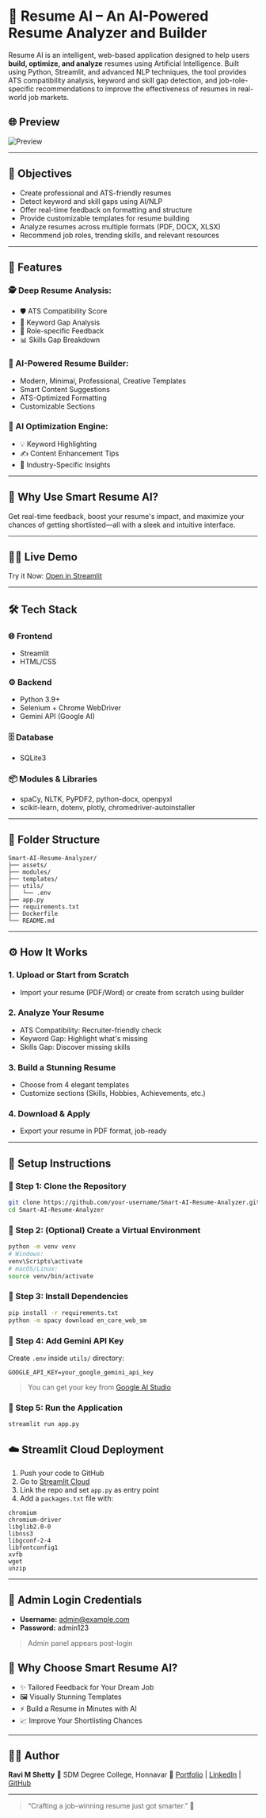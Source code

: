 
# 🧠 Resume AI – An AI-Powered Resume Analyzer and Builder

Resume AI is an intelligent, web-based application designed to help users **build, optimize, and analyze** resumes using Artificial Intelligence. Built using Python, Streamlit, and advanced NLP techniques, the tool provides ATS compatibility analysis, keyword and skill gap detection, and job-role-specific recommendations to improve the effectiveness of resumes in real-world job markets.

## 🌐 Preview

![Preview](assets/image.png) <!-- Add your actual image here later -->

---

## 🎯 Objectives

* Create professional and ATS-friendly resumes
* Detect keyword and skill gaps using AI/NLP
* Offer real-time feedback on formatting and structure
* Provide customizable templates for resume building
* Analyze resumes across multiple formats (PDF, DOCX, XLSX)
* Recommend job roles, trending skills, and relevant resources

---

## 🚀 Features

### 🕵️ Deep Resume Analysis:

* 🛡️ ATS Compatibility Score
* 🔑 Keyword Gap Analysis
* 🧩 Role-specific Feedback
* 📊 Skills Gap Breakdown

### 🎨 AI-Powered Resume Builder:

* Modern, Minimal, Professional, Creative Templates
* Smart Content Suggestions
* ATS-Optimized Formatting
* Customizable Sections

### 🤖 AI Optimization Engine:

* 💡 Keyword Highlighting
* ✍️ Content Enhancement Tips
* 🌟 Industry-Specific Insights

---

## 🌟 Why Use Smart Resume AI?

Get real-time feedback, boost your resume's impact, and maximize your chances of getting shortlisted—all with a sleek and intuitive interface.

---

## 👨‍💻 Live Demo

Try it Now: [Open in Streamlit](https://your-live-link-here)

---

## 🛠 Tech Stack

### 🌐 Frontend

* Streamlit
* HTML/CSS

### ⚙️ Backend

* Python 3.9+
* Selenium + Chrome WebDriver
* Gemini API (Google AI)

### 🗄️ Database

* SQLite3

### 📦 Modules & Libraries

* spaCy, NLTK, PyPDF2, python-docx, openpyxl
* scikit-learn, dotenv, plotly, chromedriver-autoinstaller

---

## 📁 Folder Structure

```
Smart-AI-Resume-Analyzer/
├── assets/
├── modules/
├── templates/
├── utils/
│   └── .env
├── app.py
├── requirements.txt
├── Dockerfile
└── README.md
```

---

## ⚙️ How It Works

### 1. Upload or Start from Scratch

* Import your resume (PDF/Word) or create from scratch using builder

### 2. Analyze Your Resume

* ATS Compatibility: Recruiter-friendly check
* Keyword Gap: Highlight what's missing
* Skills Gap: Discover missing skills

### 3. Build a Stunning Resume

* Choose from 4 elegant templates
* Customize sections (Skills, Hobbies, Achievements, etc.)

### 4. Download & Apply

* Export your resume in PDF format, job-ready

---

## 🧾 Setup Instructions

### 🔹 Step 1: Clone the Repository

```bash
git clone https://github.com/your-username/Smart-AI-Resume-Analyzer.git
cd Smart-AI-Resume-Analyzer
```

### 🔹 Step 2: (Optional) Create a Virtual Environment

```bash
python -m venv venv
# Windows:
venv\Scripts\activate
# macOS/Linux:
source venv/bin/activate
```

### 🔹 Step 3: Install Dependencies

```bash
pip install -r requirements.txt
python -m spacy download en_core_web_sm
```

### 🔹 Step 4: Add Gemini API Key

Create `.env` inside `utils/` directory:

```
GOOGLE_API_KEY=your_google_gemini_api_key
```

> You can get your key from [Google AI Studio](https://makersuite.google.com/app)

### 🔹 Step 5: Run the Application

```bash
streamlit run app.py
```


## ☁️ Streamlit Cloud Deployment

1. Push your code to GitHub
2. Go to [Streamlit Cloud](https://streamlit.io/cloud)
3. Link the repo and set `app.py` as entry point
4. Add a `packages.txt` file with:

```
chromium
chromium-driver
libglib2.0-0
libnss3
libgconf-2-4
libfontconfig1
xvfb
wget
unzip
```

---

## 🔐 Admin Login Credentials

* **Username:** [admin@example.com](mailto:admin@example.com)
* **Password:** admin123

> Admin panel appears post-login


## 🎯 Why Choose Smart Resume AI?

* ✨ Tailored Feedback for Your Dream Job
* 🖼️ Visually Stunning Templates
* ⚡ Build a Resume in Minutes with AI
* 📈 Improve Your Shortlisting Chances

---

## 👨‍💻 Author

**Ravi M Shetty**
📍 SDM Degree College, Honnavar
🔗 [Portfolio](https://ravishetty-portfolio.netlify.app) | [LinkedIn](https://www.linkedin.com/in/ravi-m-shetty) | [GitHub](https://github.com/Ravishetty07)

---

> “Crafting a job-winning resume just got smarter.” 🚀

